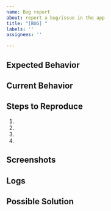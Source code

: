 ```yaml
---
name: Bug report
about: report a bug/issue in the app
title: "[BUG] "
labels: ''
assignees: ''

---
```


<!--- this template is **ONLY** used for reporting bugs, use other templates for other stuff -->

<!--- WHAT EXACTLY HAPPENED -->

## Expected Behavior
<!--- what should have happened? -->

## Current Behavior
<!--- Tell us what happens instead of the expected behavior -->

## Steps to Reproduce
<!--- how can one reproduce this bug? -->
1.
2.
3.
4.

## Screenshots
<!--- upload any screenshot/video if u got, makes things easier-->

## Logs
<!--- Go to settings > about > share logs -->

## Possible Solution
<!--- u know coding? any suggestions how could this be possibly fixed/implemented?-->
